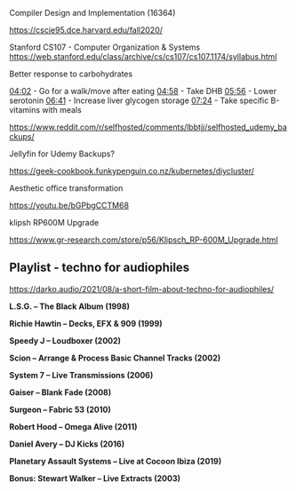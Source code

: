 Compiler Design and Implementation (16364)

https://cscie95.dce.harvard.edu/fall2020/

Stanford CS107 - Computer Organization & Systems 
https://web.stanford.edu/class/archive/cs/cs107/cs107.1174/syllabus.html

Better response to carbohydrates

[04:02](https://www.youtube.com/watch?v=NkoRCuf7WYo&t=242s) - Go for a walk/move after eating [04:58](https://www.youtube.com/watch?v=NkoRCuf7WYo&t=298s) - Take DHB [05:56](https://www.youtube.com/watch?v=NkoRCuf7WYo&t=356s) - Lower serotonin [06:41](https://www.youtube.com/watch?v=NkoRCuf7WYo&t=401s) - Increase liver glycogen storage [07:24](https://www.youtube.com/watch?v=NkoRCuf7WYo&t=444s) - Take specific B-vitamins with meals

https://www.reddit.com/r/selfhosted/comments/lbbtjj/selfhosted_udemy_backups/

Jellyfin for Udemy Backups?

https://geek-cookbook.funkypenguin.co.nz/kubernetes/diycluster/

Aesthetic office transformation

https://youtu.be/bGPbgCCTM68

klipsh RP600M Upgrade

https://www.gr-research.com/store/p56/Klipsch_RP-600M_Upgrade.html

## Playlist - techno for audiophiles
https://darko.audio/2021/08/a-short-film-about-techno-for-audiophiles/

**L.S.G. – The Black Album (1998)**  

**Richie Hawtin – Decks, EFX & 909 (1999)**  

**Speedy J – Loudboxer (2002)**  

**Scion – Arrange & Process Basic Channel Tracks (2002)**  

**System 7 – Live Transmissions (2006)**  

**Gaiser – Blank Fade (2008)**  

**Surgeon – Fabric 53 (2010)**  

**Robert Hood – Omega Alive (2011)**  

**Daniel Avery – DJ Kicks (2016)**  

**Planetary Assault Systems – Live at Cocoon Ibiza (2019)**  

**Bonus: Stewart Walker – Live Extracts (2003)**
